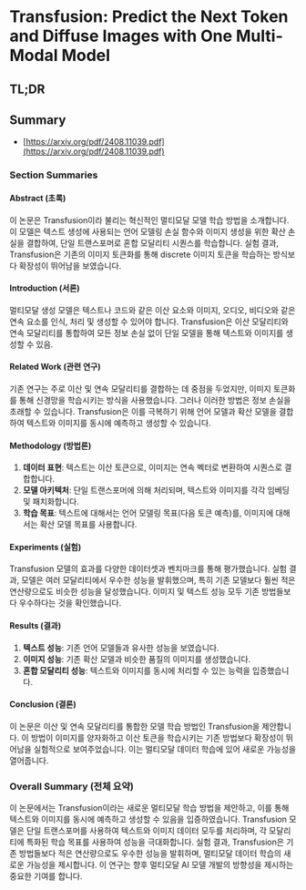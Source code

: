 # Transfusion: Predict the Next Token and Diffuse Images with One Multi-Modal Model
## TL;DR
## Summary
- [https://arxiv.org/pdf/2408.11039.pdf](https://arxiv.org/pdf/2408.11039.pdf)

### Section Summaries

#### Abstract (초록)

이 논문은 Transfusion이라 불리는 혁신적인 멀티모달 모델 학습 방법을 소개합니다. 이 모델은 텍스트 생성에 사용되는 언어 모델링 손실 함수와 이미지 생성을 위한 확산 손실을 결합하여, 단일 트랜스포머로 혼합 모달리티 시퀀스를 학습합니다. 실험 결과, Transfusion은 기존의 이미지 토큰화를 통해 discrete 이미지 토큰을 학습하는 방식보다 확장성이 뛰어남을 보였습니다.

#### Introduction (서론)

멀티모달 생성 모델은 텍스트나 코드와 같은 이산 요소와 이미지, 오디오, 비디오와 같은 연속 요소를 인식, 처리 및 생성할 수 있어야 합니다. Transfusion은 이산 모달리티와 연속 모달리티를 통합하여 모든 정보 손실 없이 단일 모델을 통해 텍스트와 이미지를 생성할 수 있음.

#### Related Work (관련 연구)

기존 연구는 주로 이산 및 연속 모달리티를 결합하는 데 중점을 두었지만, 이미지 토큰화를 통해 신경망을 학습시키는 방식을 사용했습니다. 그러나 이러한 방법은 정보 손실을 초래할 수 있습니다. Transfusion은 이를 극복하기 위해 언어 모델과 확산 모델을 결합하여 텍스트와 이미지를 동시에 예측하고 생성할 수 있습니다.

#### Methodology (방법론)

1. **데이터 표현**: 텍스트는 이산 토큰으로, 이미지는 연속 벡터로 변환하여 시퀀스로 결합합니다.
2. **모델 아키텍처**: 단일 트랜스포머에 의해 처리되며, 텍스트와 이미지를 각각 임베딩 및 패치화합니다.
3. **학습 목표**: 텍스트에 대해서는 언어 모델링 목표(다음 토큰 예측)를, 이미지에 대해서는 확산 모델 목표를 사용합니다.

#### Experiments (실험)

Transfusion 모델의 효과를 다양한 데이터셋과 벤치마크를 통해 평가했습니다. 실험 결과, 모델은 여러 모달리티에서 우수한 성능을 발휘했으며, 특히 기존 모델보다 훨씬 적은 연산량으로도 비슷한 성능을 달성했습니다. 이미지 및 텍스트 성능 모두 기존 방법들보다 우수하다는 것을 확인했습니다.

#### Results (결과)

1. **텍스트 성능**: 기존 언어 모델들과 유사한 성능을 보였습니다.
2. **이미지 성능**: 기존 확산 모델과 비슷한 품질의 이미지를 생성했습니다.
3. **혼합 모달리티 성능**: 텍스트와 이미지를 동시에 처리할 수 있는 능력을 입증했습니다.

#### Conclusion (결론)

이 논문은 이산 및 연속 모달리티를 통합한 모델 학습 방법인 Transfusion을 제안합니다. 이 방법이 이미지를 양자화하고 이산 토큰을 학습시키는 기존 방법보다 확장성이 뛰어남을 실험적으로 보여주었습니다. 이는 멀티모달 데이터 학습에 있어 새로운 가능성을 열어줍니다.

### Overall Summary (전체 요약)

이 논문에서는 Transfusion이라는 새로운 멀티모달 학습 방법을 제안하고, 이를 통해 텍스트와 이미지를 동시에 예측하고 생성할 수 있음을 입증하였습니다. Transfusion 모델은 단일 트랜스포머를 사용하여 텍스트와 이미지 데이터 모두를 처리하며, 각 모달리티에 특화된 학습 목표를 사용하여 성능을 극대화합니다. 실험 결과, Transfusion은 기존 방법들보다 적은 연산량으로도 우수한 성능을 발휘하며, 멀티모달 데이터 학습의 새로운 가능성을 제시합니다. 이 연구는 향후 멀티모달 AI 모델 개발의 방향성을 제시하는 중요한 기여를 합니다.